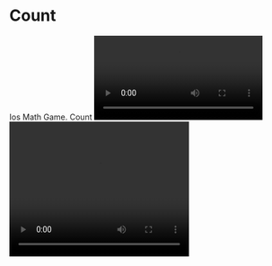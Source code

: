 # Count
Ios Math Game. Count
![](count.m4v)
<video width="320" height="240" controls>
  <source src="example.m4v" type="video/mp4">
</video>

